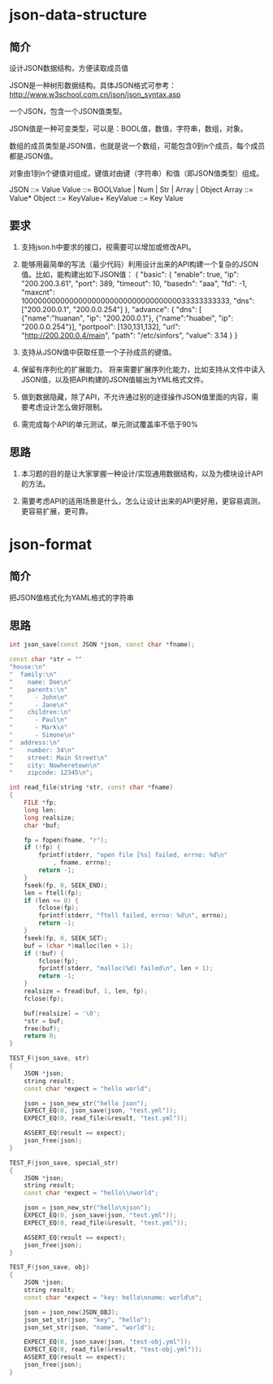 # json-data-structure

## 简介

设计JSON数据结构，方便读取成员值

JSON是一种树形数据结构。具体JSON格式可参考：http://www.w3school.com.cn/json/json_syntax.asp

一个JSON，包含一个JSON值类型。

JSON值是一种可变类型，可以是：BOOL值，数值，字符串，数组，对象。

数组的成员类型是JSON值，也就是说一个数组，可能包含0到n个成员，每个成员都是JSON值。

对象由1到n个键值对组成，键值对由键（字符串）和值（即JSON值类型）组成。


JSON ::= Value 
Value ::= BOOLValue | Num | Str | Array | Object 
Array ::= Value* 
Object ::= KeyValue+ 
KeyValue ::= Key Value

## 要求

1. 支持json.h中要求的接口，视需要可以增加或修改API。

2. 能够用最简单的写法（最少代码）利用设计出来的API构建一个复杂的JSON值。比如，能构建出如下JSON值：
{
    "basic": {
        "enable": true,
        "ip": "200.200.3.61",
        "port": 389,
        "timeout": 10,
        "basedn": "aaa",
        "fd": -1,
        "maxcnt": 10000000000000000000000000000000000033333333333,
        "dns": ["200.200.0.1", "200.0.0.254"]
    },
    "advance": {
        "dns": [
            {"name":"huanan", "ip": "200.200.0.1"}, 
            {"name":"huabei", "ip": "200.0.0.254"}],
        "portpool": [130,131,132],
        "url": "http://200.200.0.4/main",
        "path": "/etc/sinfors",
        "value": 3.14
    }
}

3. 支持从JSON值中获取任意一个子孙成员的键值。

4. 保留有序列化的扩展能力。
将来需要扩展序列化能力，比如支持从文件中读入JSON值，以及把API构建的JSON值输出为YML格式文件。

5. 做到数据隐藏，除了API，不允许通过别的途径操作JSON值里面的内容，需要考虑设计怎么做好限制。

6. 需完成每个API的单元测试，单元测试覆盖率不低于90%

## 思路

1. 本习题的目的是让大家掌握一种设计/实现通用数据结构，以及为模块设计API的方法。

2. 需要考虑API的适用场景是什么，怎么让设计出来的API更好用，更容易调测，更容易扩展，更可靠。

# json-format

## 简介

把JSON值格式化为YAML格式的字符串


## 思路

```cpp
int json_save(const JSON *json, const char *fname);
```

```cpp
const char *str = ""
"house:\n"
"  family:\n"
"    name: Doe\n"
"    parents:\n"
"      - John\n"
"      - Jane\n"
"    children:\n"
"      - Paul\n"
"      - Mark\n"
"      - Simone\n"
"  address:\n"
"    number: 34\n"
"    street: Main Street\n"
"    city: Nowheretown\n"
"    zipcode: 12345\n";
```

```cpp
int read_file(string *str, const char *fname)
{
    FILE *fp;
    long len;
    long realsize;
    char *buf;

    fp = fopen(fname, "r");
    if (!fp) {
        fprintf(stderr, "open file [%s] failed, errno: %d\n"
            , fname, errno);
        return -1;
    }
    fseek(fp, 0, SEEK_END);
    len = ftell(fp);
    if (len <= 0) {
        fclose(fp);
        fprintf(stderr, "ftell failed, errno: %d\n", errno);
        return -1;
    }
    fseek(fp, 0, SEEK_SET);
    buf = (char *)malloc(len + 1);
    if (!buf) {
        fclose(fp);
        fprintf(stderr, "malloc(%d) failed\n", len + 1);
        return -1;
    }
    realsize = fread(buf, 1, len, fp);
    fclose(fp);

    buf[realsize] = '\0';
    *str = buf;
    free(buf);
    return 0;
}

TEST_F(json_save, str)
{
    JSON *json;
    string result;
    const char *expect = "hello world";

    json = json_new_str("hello json");
    EXPECT_EQ(0, json_save(json, "test.yml"));
    EXPECT_EQ(0, read_file(&result, "test.yml"));

    ASSERT_EQ(result == expect);
    json_free(json);
}

TEST_F(json_save, special_str)
{
    JSON *json;
    string result;
    const char *expect = "hello\\nworld";

    json = json_new_str("hello\njson");
    EXPECT_EQ(0, json_save(json, "test.yml"));
    EXPECT_EQ(0, read_file(&result, "test.yml"));

    ASSERT_EQ(result == expect);
    json_free(json);
}

TEST_F(json_save, obj)
{
    JSON *json;
    string result;
    const char *expect = "key: hello\nname: world\n";

    json = json_new(JSON_OBJ);
    json_set_str(json, "key", "hello");
    json_set_str(json, "name", "world");

    EXPECT_EQ(0, json_save(json, "test-obj.yml"));
    EXPECT_EQ(0, read_file(&result, "test-obj.yml"));
    ASSERT_EQ(result == expect);
    json_free(json);
}
```




